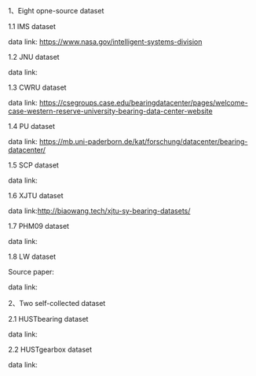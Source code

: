 1、Eight opne-source dataset

1.1 IMS dataset

data link: https://www.nasa.gov/intelligent-systems-division

1.2 JNU dataset

data link: 

1.3 CWRU dataset

data link: https://csegroups.case.edu/bearingdatacenter/pages/welcome-case-western-reserve-university-bearing-data-center-website

1.4 PU dataset

data link: https://mb.uni-paderborn.de/kat/forschung/datacenter/bearing-datacenter/

1.5 SCP dataset

data link:

1.6 XJTU dataset

data link:http://biaowang.tech/xjtu-sy-bearing-datasets/

1.7 PHM09 dataset

data link:

1.8 LW dataset

Source paper:

data link:

2、Two self-collected dataset

2.1 HUSTbearing dataset

data link:

2.2 HUSTgearbox dataset

data link:



